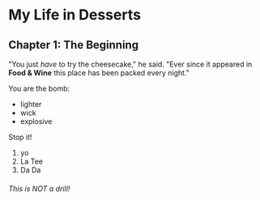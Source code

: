 # My Life in Desserts

## Chapter 1: The Beginning

"You just *have* to try the cheesecake," he said. "Ever since it appeared in
**Food & Wine** this place has been packed every night."

You are the bomb:

* lighter
* wick
* explosive

Stop it!

1. yo
2. La Tee
3. Da Da

###### This is NOT a drill!